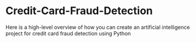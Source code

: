 # Credit-Card-Fraud-Detection
Here is a high-level overview of how you can create an artificial intelligence project for credit card fraud detection using Python
